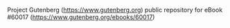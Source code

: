 Project Gutenberg (https://www.gutenberg.org) public repository for eBook #60017 (https://www.gutenberg.org/ebooks/60017)
